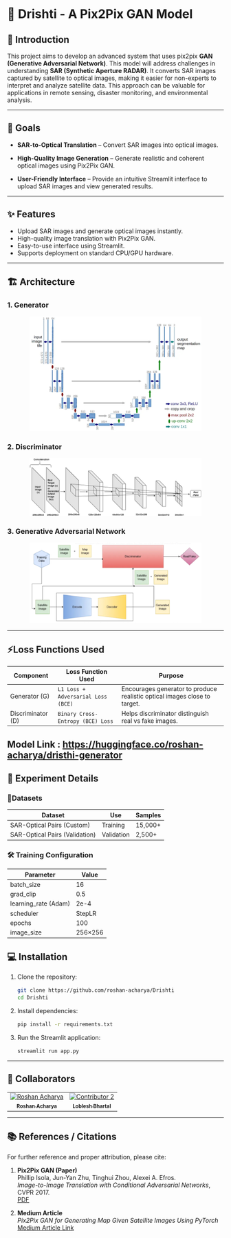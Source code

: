 #  🚀  Drishti - A Pix2Pix GAN Model 


## 📝 Introduction

This project aims to develop an advanced system that uses pix2pix **GAN (Generative Adversarial Network)**. This model will address challenges in understanding **SAR (Synthetic Aperture RADAR)**. It converts SAR images captured by satellite to optical images, making it easier for non-experts to interpret and analyze satellite data. This approach can be valuable for applications in remote sensing, disaster monitoring, and environmental analysis.

---

## 🎯 Goals

-  **SAR-to-Optical Translation** – Convert SAR images into optical images.

-  **High-Quality Image Generation** – Generate realistic and coherent optical images using Pix2Pix GAN. 

-  **User-Friendly Interface** – Provide an intuitive Streamlit interface to upload SAR images and view generated results.  

---

## ✨ Features

- Upload SAR images and generate optical images instantly.  
- High-quality image translation with Pix2Pix GAN.  
- Easy-to-use interface using Streamlit.  
- Supports deployment on standard CPU/GPU hardware.  

---

## 🏗️ Architecture

### 1. Generator
<div align="center">
  <img src="assets/generator.png" alt="Pix2Pix GAN Generator Architecture" width="400"/>
</div>

### 2. Discriminator
<div align="center">
  <img src="assets/discriminator.png" alt="Pix2Pix GAN Discriminator Architecture" width="400"/>
</div>

### 3. Generative Adversarial Network
<div align="center">
  <img src="assets/GAN.png" alt="GAN Architecture" width="400"/>
</div>


---
## ⚡Loss Functions Used

| Component      | Loss Function Used                        | Purpose                                                                 |
|----------------|------------------------------------------|-------------------------------------------------------------------------|
| Generator (G)  | `L1 Loss + Adversarial Loss (BCE)`       | Encourages generator to produce realistic optical images close to target. |
| Discriminator (D) | `Binary Cross-Entropy (BCE) Loss`       | Helps discriminator distinguish real vs fake images.                    |


Model Link : https://huggingface.co/roshan-acharya/dristhi-generator
---
## **📂 Experiment Details**

### **📂Datasets**

| Dataset                         | Use        | Samples    |
|---------------------------------|------------|------------|
| SAR-Optical Pairs (Custom)      | Training   | 15,000+    |
| SAR-Optical Pairs (Validation)  | Validation | 2,500+     |

### **🛠️ Training Configuration**

| Parameter               | Value                       |
|-------------------------|-----------------------------|
| batch_size              | 16                          |
| grad_clip               | 0.5                         |
| learning_rate (Adam)    | 2e-4                        |
| scheduler               | StepLR                      |
| epochs                  | 100                          |
| image_size              | 256×256                     |


##  💻 Installation

1. Clone the repository:

    ```bash
    git clone https://github.com/roshan-acharya/Drishti
    cd Drishti
    ```
2. Install dependencies:

    ```bash
    pip install -r requirements.txt
    ```

3. Run the Streamlit application:

    ```bash
    streamlit run app.py
    ```
---
##  👥 Collaborators
<table> <tr> <td align="center"> <a href="https://github.com/roshan-acharya"> <img src="https://avatars.githubusercontent.com/u/85246971?v=4" width="100px;" alt="Roshan Acharya"/> <br /> <sub><b>Roshan Acharya</b></sub> </a> </td> <td align="center"> <a href="https://github.com/lovelessbhartal12"> <img src="https://avatars.githubusercontent.com/u/103515260?v=4" width="100px;" alt="Contributor 2"/> <br /> <sub><b>Loblesh Bhartal</b></sub> </a> </td>  </table>

---

##  📚 References / Citations

For further reference and proper attribution, please cite:

1. **Pix2Pix GAN (Paper)**  
   Phillip Isola, Jun-Yan Zhu, Tinghui Zhou, Alexei A. Efros.  
   *Image-to-Image Translation with Conditional Adversarial Networks*, CVPR 2017.  
   [PDF](https://arxiv.org/abs/1611.07004)

2. **Medium Article**  
   *Pix2Pix GAN for Generating Map Given Satellite Images Using PyTorch*  
   [Medium Article Link](https://medium.com/@Skpd/pix2pix-gan-for-generating-map-given-satellite-images-using-pytorch-6e50c318673a)
